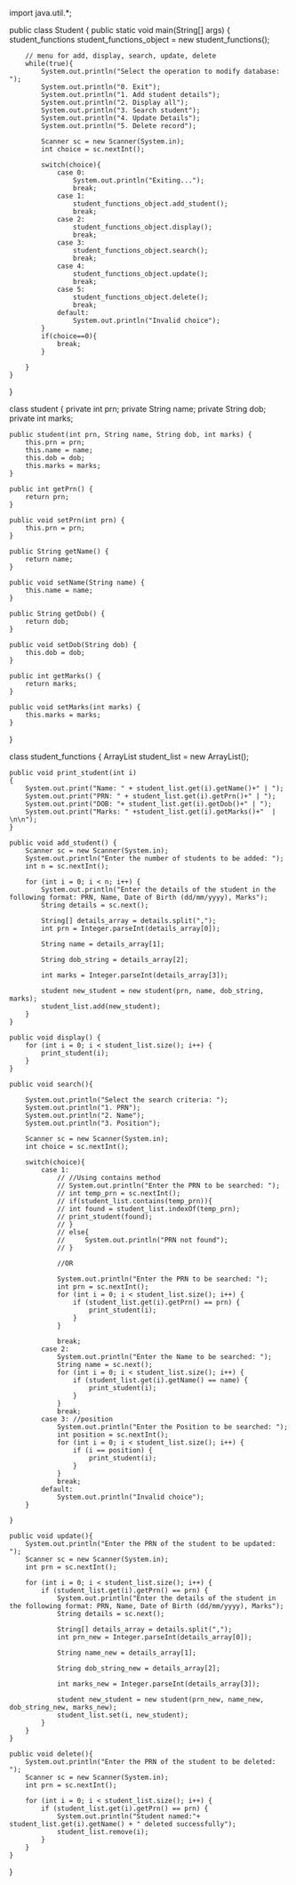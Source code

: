import java.util.*;

public class Student {
    public static void main(String[] args) 
    {
        student_functions student_functions_object = new student_functions();

        // menu for add, display, search, update, delete
        while(true){
            System.out.println("Select the operation to modify database: ");
            System.out.println("0. Exit");
            System.out.println("1. Add student details");
            System.out.println("2. Display all");
            System.out.println("3. Search student");
            System.out.println("4. Update Details");
            System.out.println("5. Delete record");

            Scanner sc = new Scanner(System.in);
            int choice = sc.nextInt();

            switch(choice){
                case 0:
                    System.out.println("Exiting...");
                    break;
                case 1:
                    student_functions_object.add_student();
                    break;
                case 2:
                    student_functions_object.display();
                    break;
                case 3:
                    student_functions_object.search();
                    break;
                case 4:
                    student_functions_object.update();
                    break;
                case 5:
                    student_functions_object.delete();
                    break;
                default:
                    System.out.println("Invalid choice");
            }
            if(choice==0){
                break;
            }

        }
    }
}

class student {
    private int prn;
    private String name;
    private String dob;
    private int marks;

    public student(int prn, String name, String dob, int marks) {
        this.prn = prn;
        this.name = name;
        this.dob = dob;
        this.marks = marks;
    }

    public int getPrn() {
        return prn;
    }

    public void setPrn(int prn) {
        this.prn = prn;
    }

    public String getName() {
        return name;
    }

    public void setName(String name) {
        this.name = name;
    }

    public String getDob() {
        return dob;
    }

    public void setDob(String dob) {
        this.dob = dob;
    }

    public int getMarks() {
        return marks;
    }

    public void setMarks(int marks) {
        this.marks = marks;
    }
}

class student_functions {
    ArrayList<student> student_list = new ArrayList<student>();


    public void print_student(int i)
    {
        System.out.print("Name: " + student_list.get(i).getName()+" | ");
        System.out.print("PRN: " + student_list.get(i).getPrn()+" | ");
        System.out.print("DOB: "+ student_list.get(i).getDob()+" | ");
        System.out.print("Marks: " +student_list.get(i).getMarks()+"  | \n\n");
    }

    public void add_student() {
        Scanner sc = new Scanner(System.in);
        System.out.println("Enter the number of students to be added: ");
        int n = sc.nextInt();

        for (int i = 0; i < n; i++) {
            System.out.println("Enter the details of the student in the following format: PRN, Name, Date of Birth (dd/mm/yyyy), Marks");
            String details = sc.next();

            String[] details_array = details.split(",");
            int prn = Integer.parseInt(details_array[0]);

            String name = details_array[1];

            String dob_string = details_array[2];

            int marks = Integer.parseInt(details_array[3]);

            student new_student = new student(prn, name, dob_string, marks);
            student_list.add(new_student);
        }
    }

    public void display() {
        for (int i = 0; i < student_list.size(); i++) {
            print_student(i);
        }
    }

    public void search(){

        System.out.println("Select the search criteria: ");
        System.out.println("1. PRN");
        System.out.println("2. Name");
        System.out.println("3. Position");

        Scanner sc = new Scanner(System.in);
        int choice = sc.nextInt();

        switch(choice){
            case 1:
                // //Using contains method
                // System.out.println("Enter the PRN to be searched: ");
                // int temp_prn = sc.nextInt();
                // if(student_list.contains(temp_prn)){
                // int found = student_list.indexOf(temp_prn);
                // print_student(found);
                // }
                // else{
                //     System.out.println("PRN not found");
                // }

                //OR 

                System.out.println("Enter the PRN to be searched: ");
                int prn = sc.nextInt();
                for (int i = 0; i < student_list.size(); i++) {
                    if (student_list.get(i).getPrn() == prn) {
                        print_student(i);
                    }
                }

                break;
            case 2:
                System.out.println("Enter the Name to be searched: ");
                String name = sc.next();
                for (int i = 0; i < student_list.size(); i++) {
                    if (student_list.get(i).getName() == name) {
                        print_student(i);
                    }
                }
                break;
            case 3: //position
                System.out.println("Enter the Position to be searched: ");
                int position = sc.nextInt();
                for (int i = 0; i < student_list.size(); i++) {
                    if (i == position) {
                        print_student(i);
                    }
                }
                break;
            default:
                System.out.println("Invalid choice");
        }

    }

    public void update(){
        System.out.println("Enter the PRN of the student to be updated: ");
        Scanner sc = new Scanner(System.in);
        int prn = sc.nextInt();

        for (int i = 0; i < student_list.size(); i++) {
            if (student_list.get(i).getPrn() == prn) {
                System.out.println("Enter the details of the student in the following format: PRN, Name, Date of Birth (dd/mm/yyyy), Marks");
                String details = sc.next();

                String[] details_array = details.split(",");
                int prn_new = Integer.parseInt(details_array[0]);

                String name_new = details_array[1];

                String dob_string_new = details_array[2];

                int marks_new = Integer.parseInt(details_array[3]);

                student new_student = new student(prn_new, name_new, dob_string_new, marks_new);
                student_list.set(i, new_student);
            }
        }
    }

    public void delete(){
        System.out.println("Enter the PRN of the student to be deleted: ");
        Scanner sc = new Scanner(System.in);
        int prn = sc.nextInt();

        for (int i = 0; i < student_list.size(); i++) {
            if (student_list.get(i).getPrn() == prn) {
                System.out.println("Student named:"+ student_list.get(i).getName() + " deleted successfully");
                student_list.remove(i);
            }
        }
    }

}
